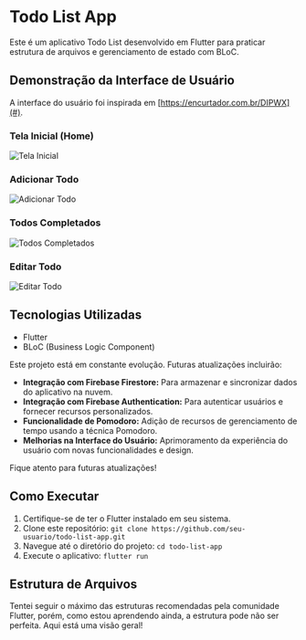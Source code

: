 # Todo List App

Este é um aplicativo Todo List desenvolvido em Flutter para praticar estrutura de arquivos e gerenciamento de estado com BLoC.

## Demonstração da Interface de Usuário

A interface do usuário foi inspirada em [https://encurtador.com.br/DIPWX](#).

### Tela Inicial (Home)
![Tela Inicial](screenshots/home_screen.png)

### Adicionar Todo
![Adicionar Todo](screenshots/add_todo_screen.png)

### Todos Completados
![Todos Completados](screenshots/completed_todos_screen.png)

### Editar Todo
![Editar Todo](screenshots/edit_todo_screen.png)

## Tecnologias Utilizadas

- Flutter
- BLoC (Business Logic Component)

Este projeto está em constante evolução. Futuras atualizações incluirão:

- **Integração com Firebase Firestore:** Para armazenar e sincronizar dados do aplicativo na nuvem.
- **Integração com Firebase Authentication:** Para autenticar usuários e fornecer recursos personalizados.
- **Funcionalidade de Pomodoro:** Adição de recursos de gerenciamento de tempo usando a técnica Pomodoro.
- **Melhorias na Interface do Usuário:** Aprimoramento da experiência do usuário com novas funcionalidades e design.

Fique atento para futuras atualizações!

## Como Executar

1. Certifique-se de ter o Flutter instalado em seu sistema.
2. Clone este repositório: `git clone https://github.com/seu-usuario/todo-list-app.git`
3. Navegue até o diretório do projeto: `cd todo-list-app`
4. Execute o aplicativo: `flutter run`

## Estrutura de Arquivos

Tentei seguir o máximo das estruturas recomendadas pela comunidade Flutter, porém, como estou aprendendo ainda, a estrutura pode não ser perfeita. Aqui está uma visão geral!

